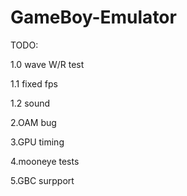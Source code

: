 # GameBoy-Emulator

TODO:

1.0 wave W/R test

1.1 fixed fps

1.2 sound

2.OAM bug

3.GPU timing 

4.mooneye tests

5.GBC surpport


